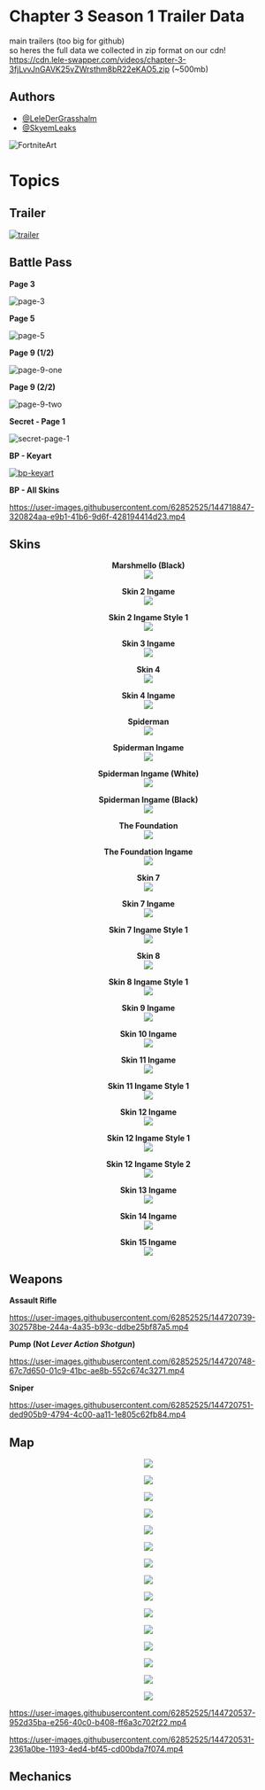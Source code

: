 # Chapter 3 Season 1 Trailer Data

main trailers (too big for github) \
so heres the full data we collected in zip format on our cdn! \
https://cdn.lele-swapper.com/videos/chapter-3-3fjLvvJnGAVK25vZWrsthm8bR22eKAO5.zip (~500mb)

## **Authors**
- [@LeleDerGrasshalm](https://github.com/LeleDerGrasshalmi)
- [@SkyemLeaks](https://github.com/SkyemLeaks)

![FortniteArt](https://github.com/LeleDerGrasshalmi/ch3-s1-data/raw/main/Chapter%203/art.png)




# **Topics**

## Trailer

[![trailer](https://user-images.githubusercontent.com/62852525/144719177-ab80ac80-1ec0-471d-abf0-0b8072d94364.png)](https://cdn.lele-swapper.com/videos/ch3-s1-DM4KKGJYYhlCJuKvcEXLOqdpqD6xQYuK/trailer-1080p-subtitle.mp4)

## Battle Pass

**Page 3**

![page-3](https://user-images.githubusercontent.com/62852525/144718916-6de7fbd2-1cad-4529-b512-087377c86f8d.png)

**Page 5**

![page-5](https://user-images.githubusercontent.com/62852525/144718924-7fecce2e-4c9a-4345-b78d-6e6b91d9c225.png)

**Page 9 (1/2)**

![page-9-one](https://user-images.githubusercontent.com/62852525/144718931-8ab74805-e1e0-4aeb-8c1d-8d4e5c5157db.png)

**Page 9 (2/2)**

![page-9-two](https://user-images.githubusercontent.com/62852525/144718944-7d462769-0747-4fae-a512-a38531c79782.png)


**Secret - Page 1**

![secret-page-1](https://user-images.githubusercontent.com/62852525/144718910-b641c1a7-1a28-477a-ad4e-c3b5c2608ce4.png)

**BP - Keyart**

[![bp-keyart](https://user-images.githubusercontent.com/62852525/144720006-483b673b-2a32-4be9-bcfa-30b8f5c2b48b.png)](https://cdn.lele-swapper.com/videos/ch3-s1-DM4KKGJYYhlCJuKvcEXLOqdpqD6xQYuK/bp-main.mp4)

**BP - All Skins**

https://user-images.githubusercontent.com/62852525/144718847-320824aa-e9b1-41b6-9d6f-428194414d23.mp4

## Skins

<p align="center">
  <b>Marshmello (Black)</b><br>
  <img src="https://github.com/LeleDerGrasshalmi/ch3-s1-data/blob/main/Chapter%203/skins/1_ingame.png">
</p>

<p align="center">
  <b>Skin 2 Ingame</b><br>
  <img src="https://github.com/LeleDerGrasshalmi/ch3-s1-data/blob/main/Chapter%203/skins/2_ingame.png">
</p>

<p align="center">
  <b>Skin 2 Ingame Style 1</b><br>
  <img src="https://github.com/LeleDerGrasshalmi/ch3-s1-data/blob/main/Chapter%203/skins/2_ingame_style.png">
</p>

<p align="center">
  <b>Skin 3 Ingame</b><br>
  <img src="https://github.com/LeleDerGrasshalmi/ch3-s1-data/blob/main/Chapter%203/skins/3_ingame.png">
</p>

<p align="center">
  <b>Skin 4</b><br>
  <img src="https://github.com/LeleDerGrasshalmi/ch3-s1-data/blob/main/Chapter%203/skins/4.png">
</p>

<p align="center">
  <b>Skin 4 Ingame</b><br>
  <img src="https://github.com/LeleDerGrasshalmi/ch3-s1-data/blob/main/Chapter%203/skins/4_ingame.png">
</p>

<p align="center">
  <b>Spiderman</b><br>
  <img src="https://github.com/LeleDerGrasshalmi/ch3-s1-data/blob/main/Chapter%203/skins/5.png">
</p>

<p align="center">
  <b>Spiderman Ingame</b><br>
  <img src="https://github.com/LeleDerGrasshalmi/ch3-s1-data/blob/main/Chapter%203/skins/5_ingame.png">
</p>

<p align="center">
  <b>Spiderman Ingame (White)</b><br>
  <img src="https://github.com/LeleDerGrasshalmi/ch3-s1-data/blob/main/Chapter%203/skins/5_ingame_style1.png">
</p>

<p align="center">
  <b>Spiderman Ingame (Black)</b><br>
  <img src="https://github.com/LeleDerGrasshalmi/ch3-s1-data/blob/main/Chapter%203/skins/5_ingame_style2.png">
</p>

<p align="center">
  <b>The Foundation</b><br>
  <img src="https://github.com/LeleDerGrasshalmi/ch3-s1-data/blob/main/Chapter%203/skins/6.png">
</p>

<p align="center">
  <b>The Foundation Ingame</b><br>
  <img src="https://github.com/LeleDerGrasshalmi/ch3-s1-data/blob/main/Chapter%203/skins/6_ingame.png">
</p>

<p align="center">
  <b>Skin 7</b><br>
  <img src="https://github.com/LeleDerGrasshalmi/ch3-s1-data/blob/main/Chapter%203/skins/7.png">
</p>

<p align="center">
  <b>Skin 7 Ingame</b><br>
  <img src="https://github.com/LeleDerGrasshalmi/ch3-s1-data/blob/main/Chapter%203/skins/7_ingame.png">
</p>

<p align="center">
  <b>Skin 7 Ingame Style 1</b><br>
  <img src="https://github.com/LeleDerGrasshalmi/ch3-s1-data/blob/main/Chapter%203/skins/7_ingame_style.png">
</p>

<p align="center">
  <b>Skin 8</b><br>
  <img src="https://github.com/LeleDerGrasshalmi/ch3-s1-data/blob/main/Chapter%203/skins/8.png">
</p>

<p align="center">
  <b>Skin 8 Ingame Style 1</b><br>
  <img src="https://github.com/LeleDerGrasshalmi/ch3-s1-data/blob/main/Chapter%203/skins/8_ingame_style.png">
</p>

<p align="center">
  <b>Skin 9 Ingame</b><br>
  <img src="https://github.com/LeleDerGrasshalmi/ch3-s1-data/blob/main/Chapter%203/skins/9_ingame.png">
</p>

<p align="center">
  <b>Skin 10 Ingame</b><br>
  <img src="https://github.com/LeleDerGrasshalmi/ch3-s1-data/blob/main/Chapter%203/skins/10_ingame.png">
</p>

<p align="center">
  <b>Skin 11 Ingame</b><br>
  <img src="https://github.com/LeleDerGrasshalmi/ch3-s1-data/blob/main/Chapter%203/skins/11_ingame.png">
</p>

<p align="center">
  <b>Skin 11 Ingame Style 1</b><br>
  <img src="https://github.com/LeleDerGrasshalmi/ch3-s1-data/blob/main/Chapter%203/skins/11_ingame_style.png">
</p>

<p align="center">
  <b>Skin 12 Ingame</b><br>
  <img src="https://github.com/LeleDerGrasshalmi/ch3-s1-data/blob/main/Chapter%203/skins/12_ingame.png">
</p>

<p align="center">
  <b>Skin 12 Ingame Style 1</b><br>
  <img src="https://github.com/LeleDerGrasshalmi/ch3-s1-data/blob/main/Chapter%203/skins/12_ingame_style1.png">
</p>

<p align="center">
  <b>Skin 12 Ingame Style 2</b><br>
  <img src="https://github.com/LeleDerGrasshalmi/ch3-s1-data/blob/main/Chapter%203/skins/12_ingame_style2.png">
</p>

<p align="center">
  <b>Skin 13 Ingame</b><br>
  <img src="https://github.com/LeleDerGrasshalmi/ch3-s1-data/blob/main/Chapter%203/skins/13_ingame.png">
</p>

<p align="center">
  <b>Skin 14 Ingame</b><br>
  <img src="https://github.com/LeleDerGrasshalmi/ch3-s1-data/blob/main/Chapter%203/skins/14_ingame.png">
</p>

<p align="center">
  <b>Skin 15 Ingame</b><br>
  <img src="https://github.com/LeleDerGrasshalmi/ch3-s1-data/blob/main/Chapter%203/skins/15_ingame.png">
</p>


## Weapons

**Assault Rifle**

https://user-images.githubusercontent.com/62852525/144720739-302578be-244a-4a35-b93c-ddbe25bf87a5.mp4

**Pump (Not *Lever Action Shotgun*)**

https://user-images.githubusercontent.com/62852525/144720748-67c7d650-01c9-41bc-ae8b-552c674c3271.mp4

**Sniper**

https://user-images.githubusercontent.com/62852525/144720751-ded905b9-4794-4c00-aa11-1e805c62fb84.mp4


## Map

<p align="center">
  <img src="https://github.com/LeleDerGrasshalmi/ch3-s1-data/blob/main/Chapter%203/map/0.png">
</p>

<p align="center">
  <img src="https://github.com/LeleDerGrasshalmi/ch3-s1-data/blob/main/Chapter%203/map/1.png">
</p>

<p align="center">
  <img src="https://github.com/LeleDerGrasshalmi/ch3-s1-data/blob/main/Chapter%203/map/2.png">
</p>

<p align="center">
  <img src="https://github.com/LeleDerGrasshalmi/ch3-s1-data/blob/main/Chapter%203/map/3.png">
</p>

<p align="center">
  <img src="https://github.com/LeleDerGrasshalmi/ch3-s1-data/blob/main/Chapter%203/map/4.png">
</p>

<p align="center">
  <img src="https://github.com/LeleDerGrasshalmi/ch3-s1-data/blob/main/Chapter%203/map/5.png">
</p>

<p align="center">
  <img src="https://github.com/LeleDerGrasshalmi/ch3-s1-data/blob/main/Chapter%203/map/6.png">
</p>

<p align="center">
  <img src="https://github.com/LeleDerGrasshalmi/ch3-s1-data/blob/main/Chapter%203/map/7.png">
</p>

<p align="center">
  <img src="https://github.com/LeleDerGrasshalmi/ch3-s1-data/blob/main/Chapter%203/map/8.png">
</p>

<p align="center">
  <img src="https://github.com/LeleDerGrasshalmi/ch3-s1-data/blob/main/Chapter%203/map/9.png">
</p>

<p align="center">
  <img src="https://github.com/LeleDerGrasshalmi/ch3-s1-data/blob/main/Chapter%203/map/10.png">
</p>

<p align="center">
  <img src="https://github.com/LeleDerGrasshalmi/ch3-s1-data/blob/main/Chapter%203/map/11.png">
</p>

<p align="center">
  <img src="https://github.com/LeleDerGrasshalmi/ch3-s1-data/blob/main/Chapter%203/map/12.png">
</p>

<p align="center">
  <img src="https://github.com/LeleDerGrasshalmi/ch3-s1-data/blob/main/Chapter%203/map/13.png">
</p>

<p align="center">
  <img src="https://github.com/LeleDerGrasshalmi/ch3-s1-data/blob/main/Chapter%203/map/14.png">
</p>

https://user-images.githubusercontent.com/62852525/144720537-952d35ba-e256-40c0-b408-ff6a3c702f22.mp4

https://user-images.githubusercontent.com/62852525/144720531-2361a0be-1193-4ed4-bf45-cd00bda7f074.mp4



## Mechanics
